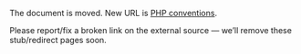 The document is moved.
New URL is [PHP conventions](../../../library/backend/conventions--php.md).

Please report/fix a broken link on the external source — we’ll remove these stub/redirect pages soon.
